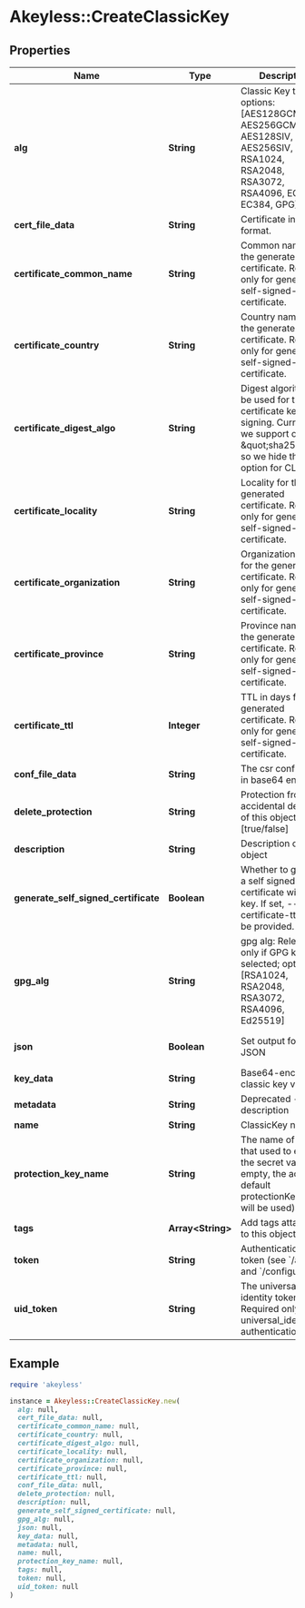 # Akeyless::CreateClassicKey

## Properties

| Name | Type | Description | Notes |
| ---- | ---- | ----------- | ----- |
| **alg** | **String** | Classic Key type; options: [AES128GCM, AES256GCM, AES128SIV, AES256SIV, RSA1024, RSA2048, RSA3072, RSA4096, EC256, EC384, GPG] |  |
| **cert_file_data** | **String** | Certificate in a PEM format. | [optional] |
| **certificate_common_name** | **String** | Common name for the generated certificate. Relevant only for generate-self-signed-certificate. | [optional] |
| **certificate_country** | **String** | Country name for the generated certificate. Relevant only for generate-self-signed-certificate. | [optional] |
| **certificate_digest_algo** | **String** | Digest algorithm to be used for the certificate key signing. Currently, we support only \&quot;sha256\&quot; so we hide this option for CLI. | [optional] |
| **certificate_locality** | **String** | Locality for the generated certificate. Relevant only for generate-self-signed-certificate. | [optional] |
| **certificate_organization** | **String** | Organization name for the generated certificate. Relevant only for generate-self-signed-certificate. | [optional] |
| **certificate_province** | **String** | Province name for the generated certificate. Relevant only for generate-self-signed-certificate. | [optional] |
| **certificate_ttl** | **Integer** | TTL in days for the generated certificate. Required only for generate-self-signed-certificate. | [optional] |
| **conf_file_data** | **String** | The csr config data in base64 encoding | [optional] |
| **delete_protection** | **String** | Protection from accidental deletion of this object [true/false] | [optional] |
| **description** | **String** | Description of the object | [optional] |
| **generate_self_signed_certificate** | **Boolean** | Whether to generate a self signed certificate with the key. If set, --certificate-ttl must be provided. | [optional] |
| **gpg_alg** | **String** | gpg alg: Relevant only if GPG key type selected; options: [RSA1024, RSA2048, RSA3072, RSA4096, Ed25519] | [optional] |
| **json** | **Boolean** | Set output format to JSON | [optional][default to false] |
| **key_data** | **String** | Base64-encoded classic key value | [optional] |
| **metadata** | **String** | Deprecated - use description | [optional] |
| **name** | **String** | ClassicKey name |  |
| **protection_key_name** | **String** | The name of a key that used to encrypt the secret value (if empty, the account default protectionKey key will be used) | [optional] |
| **tags** | **Array&lt;String&gt;** | Add tags attached to this object | [optional] |
| **token** | **String** | Authentication token (see &#x60;/auth&#x60; and &#x60;/configure&#x60;) | [optional] |
| **uid_token** | **String** | The universal identity token, Required only for universal_identity authentication | [optional] |

## Example

```ruby
require 'akeyless'

instance = Akeyless::CreateClassicKey.new(
  alg: null,
  cert_file_data: null,
  certificate_common_name: null,
  certificate_country: null,
  certificate_digest_algo: null,
  certificate_locality: null,
  certificate_organization: null,
  certificate_province: null,
  certificate_ttl: null,
  conf_file_data: null,
  delete_protection: null,
  description: null,
  generate_self_signed_certificate: null,
  gpg_alg: null,
  json: null,
  key_data: null,
  metadata: null,
  name: null,
  protection_key_name: null,
  tags: null,
  token: null,
  uid_token: null
)
```


